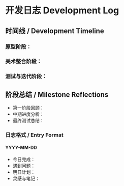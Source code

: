 # 开发日志 Development Log

## 时间线 / Development Timeline

### 原型阶段：


### 美术整合阶段：


### 测试与迭代阶段：





## 阶段总结 / Milestone Reflections
- 第一阶段回顾：
- 中期进度分析：
- 最终测试总结：

### 日志格式 / Entry Format
#### YYYY-MM-DD
- 今日完成：
- 遇到问题：
- 明日计划：
- 灵感与笔记：
